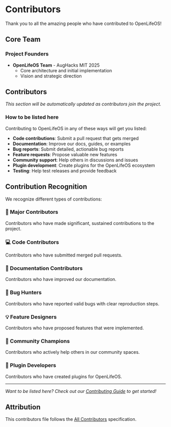 # Contributors

Thank you to all the amazing people who have contributed to OpenLifeOS!

## Core Team

### Project Founders
- **OpenLifeOS Team** - AugHacks MIT 2025
  - Core architecture and initial implementation
  - Vision and strategic direction

## Contributors

_This section will be automatically updated as contributors join the project._

### How to be listed here

Contributing to OpenLifeOS in any of these ways will get you listed:

- **Code contributions**: Submit a pull request that gets merged
- **Documentation**: Improve our docs, guides, or examples  
- **Bug reports**: Submit detailed, actionable bug reports
- **Feature requests**: Propose valuable new features
- **Community support**: Help others in discussions and issues
- **Plugin development**: Create plugins for the OpenLifeOS ecosystem
- **Testing**: Help test releases and provide feedback

## Contribution Recognition

We recognize different types of contributions:

### 🚀 Major Contributors
Contributors who have made significant, sustained contributions to the project.

### 💻 Code Contributors  
Contributors who have submitted merged pull requests.

### 📖 Documentation Contributors
Contributors who have improved our documentation.

### 🐛 Bug Hunters
Contributors who have reported valid bugs with clear reproduction steps.

### 💡 Feature Designers
Contributors who have proposed features that were implemented.

### 🌟 Community Champions
Contributors who actively help others in our community spaces.

### 🔌 Plugin Developers
Contributors who have created plugins for OpenLifeOS.

---

_Want to be listed here? Check out our [Contributing Guide](CONTRIBUTING.md) to get started!_

## Attribution

This contributors file follows the [All Contributors](https://github.com/all-contributors/all-contributors) specification.